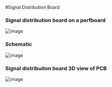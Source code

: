 
#Signal Distribution Board
### Signal distribution board on a perfboard
![image](https://user-images.githubusercontent.com/86902176/174620719-b5a33b60-55ad-4fc5-8203-6efa453373df.png)

### Schematic 
![image](https://user-images.githubusercontent.com/86902176/176085090-a2ca5c4d-0e19-44df-8ce9-0ffc1919b9cb.png)
### Signal distribuiton board 3D view of PCB
![image](https://user-images.githubusercontent.com/86902176/176085159-dd277cbf-a721-43bc-9616-c85c34d4ee94.png)


